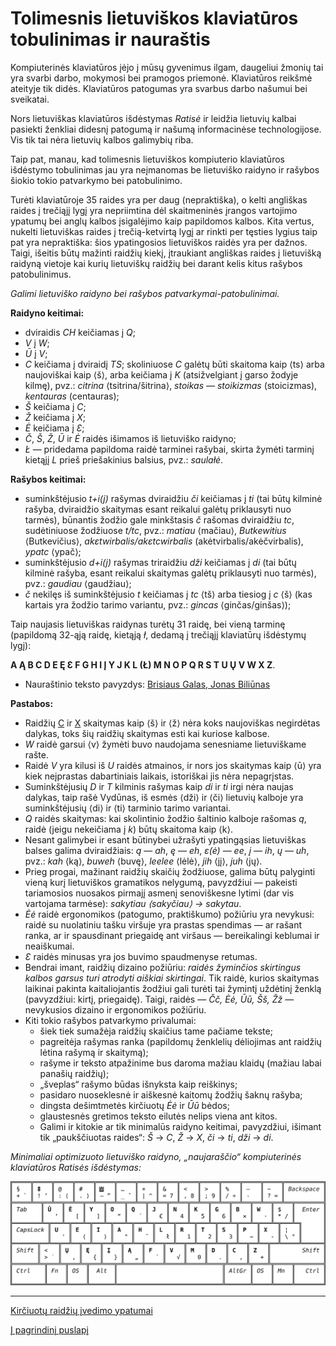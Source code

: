 
# Tolimesnis lietuviškos klaviatūros tobulinimas ir nauraštis

Kompiuterinės klaviatūros įėjo į mūsų gyvenimus ilgam, daugeliui žmonių tai yra svarbi darbo, mokymosi bei pramogos priemonė. Klaviatūros reikšmė ateityje tik didės. Klaviatūros patogumas yra svarbus darbo našumui bei sveikatai.

Nors lietuviškas klaviatūros išdėstymas _Ratisė_ ir leidžia lietuvių kalbai pasiekti ženkliai didesnį patogumą ir našumą informacinėse technologijose. Vis tik tai nėra lietuvių kalbos galimybių riba.

Taip pat, manau, kad tolimesnis lietuviškos kompiuterio klaviatūros išdėstymo tobulinimas jau yra neįmanomas be lietuviško raidyno ir rašybos šiokio tokio patvarkymo bei patobulinimo.

Turėti klaviatūroje 35 raides yra per daug (nepraktiška), o kelti angliškas raides į trečiąjį lygį yra nepriimtina dėl skaitmeninės įrangos vartojimo ypatumų bei anglų kalbos įsigalėjimo kaip papildomos kalbos. Kita vertus, nukelti lietuviškas raides į trečią-ketvirtą lygį ar rinkti per tęsties lygius taip pat yra nepraktiška: šios ypatingosios lietuviškos raidės yra per dažnos. Taigi, išeitis būtų mažinti raidžių kiekį, įtraukiant angliškas raides į lietuvišką raidyną vietoje kai kurių lietuviškų raidžių bei darant kelis kitus rašybos patobulinimus.

_Galimi lietuviško raidyno bei rašybos patvarkymai-patobulinimai._

__Raidyno keitimai:__

- dviraidis _CH_ keičiamas į _Q_;
-  _V_ į _W_;
-  _Ū_ į _V_;
- _C_ keičiama į dviraidį _TS_; skoliniuose _C_ galėtų būti skaitoma kaip ⟨ts⟩ arba naujoviškai kaip ⟨š⟩, arba keičiama į _K_ (atsižvelgiant į garso žodyje kilmę), pvz.: _citrina_ ⟨tsitrina/šitrina⟩, _stoikas — stoikizmas_ (stoicizmas), _kentauras_ (centauras);
- _Š_ keičiama į _C_;
- _Ž_ keičiama į _X_;
- _Ė_ keičiama į _Ɛ_;
- _Č_, _Š_, _Ž_, _Ū_ ir _Ė_ raidės išimamos iš lietuviško raidyno;
- _Ł_ — pridedama papildoma raidė tarminei rašybai, skirta žymėti tarminį kietąjį _L_ prieš priešakinius balsius, pvz.: _saulałė_.

__Rašybos keitimai:__

- suminkštėjusio _t+i(j)_ rašymas dviraidžiu _či_ keičiamas į _ti_ (tai būtų kilminė rašyba, dviraidžio skaitymas esant reikalui galėtų priklausyti nuo tarmės), būnantis žodžio gale minkštasis _č_ rašomas dviraidžiu _tc_, sudėtiniuose žodžiuose _t/tc_, pvz.: _matiau_ ⟨mačiau⟩, _Butkewitius_ ⟨Butkevičius⟩, _akɛtwirbalis/akɛtcwirbalis_ (akėtvirbalis/akėčvirbalis), _ypatc_ ⟨ypač⟩;
- suminkštėjusio _d+i(j)_ rašymas triraidžiu _dži_ keičiamas į _di_ (tai būtų kilminė rašyba, esant reikalui skaitymas galėtų priklausyti nuo tarmės), pvz.: _gaudiau_ ⟨gaudžiau⟩;
- _č_ nekilęs iš suminkštėjusio _t_ keičiamas į _tc_ ⟨tš⟩ arba tiesiog į _c_ ⟨š⟩ (kas kartais yra žodžio tarimo variantu, pvz.: _gincas_ ⟨ginčas/ginšas⟩);

Taip naujasis lietuviškas raidynas turėtų 31 raidę, bei vieną tarminę (papildomą 32-ąją raidę, kietąją _ł_, dedamą į trečiąjį klaviatūrų išdėstymų lygį):

__A Ą B C D E Ę Ɛ F G H I Į Y J K L (Ł) M N O P Q R S T U Ų V W X Z__.

- Nauraštinio teksto pavyzdys: [Brisiaus Galas, Jonas Biliūnas](brisiaus-galas-nauractiu.txt)

__Pastabos:__
+ Raidžių [C](https://en.wikipedia.org/wiki/C) ir [X](https://en.wikipedia.org/wiki/X) skaitymas kaip ⟨š⟩ ir ⟨ž⟩ nėra koks naujoviškas negirdėtas dalykas, toks šių raidžių skaitymas esti kai kuriose kalbose.
+ _W_ raidė garsui ⟨v⟩ žymėti buvo naudojama senesniame lietuviškame rašte.
+ Raidė _V_ yra kilusi iš _U_ raidės atmainos, ir nors jos skaitymas kaip ⟨ū⟩ yra kiek neįprastas dabartiniais laikais, istoriškai jis nėra nepagrįstas.
+ Suminkštėjusių _D_ ir _T_ kilminis rašymas kaip _di_ ir _ti_ irgi nėra naujas dalykas, taip rašė Vydūnas, iš esmės ⟨dži⟩ ir ⟨či⟩ lietuvių kalboje yra suminkštėjusių ⟨di⟩ ir ⟨ti⟩ tarminio tarimo variantai.
+ _Q_ raidės skaitymas: kai skolintinio žodžio šaltinio kalboje rašomas _q_, raidė (jeigu nekeičiama į _k_) būtų skaitoma kaip ⟨k⟩.
+ Nesant galimybei ir esant būtinybei užrašyti ypatingąsias lietuviškas balses galima dviraidžiais: _ą_ — _ah_, _ę_ — _eh_, _ɛ(ė)_ — _ee_, _į_ — _ih_, _ų_ — _uh_, pvz.: _kah_ ⟨ką⟩, _buweh_ ⟨buvę⟩, _leelee_ ⟨lėlė⟩, _jih_ ⟨jį⟩, _juh_ ⟨jų⟩.
+ Prieg progai, mažinant raidžių skaičių žodžiuose, galima būtų palyginti vieną kurį lietuviškos gramatikos nelygumą, pavyzdžiui — pakeisti tariamosios nuosakos pirmajį asmenį senoviškesne lytimi (dar vis vartojama tarmėse): _sakytiau ⟨sakyčiau⟩ → sakytau_.
+ _Ėė_ raidė ergonomikos (patogumo, praktiškumo) požiūriu yra nevykusi: raidė su nuolatiniu tašku viršuje yra prastas spendimas — ar rašant ranka, ar ir spausdinant priegaidę ant viršaus — bereikalingi keblumai ir neaiškumai.
+ _Ɛ_ raidės minusas yra jos buvimo spaudmenyse retumas. 
+ Bendrai imant, raidžių dizaino požiūriu: _raidės žyminčios skirtingus kalbos garsus turi atrodyti aiškiai skirtingai_. Tik raidė, kurios skaitymas laikinai pakinta kaitaliojantis žodžiui gali turėti tai žymintį uždėtinį ženklą (pavyzdžiui: kirtį, priegaidę). Taigi, raidės — _Čč, Ėė, Ūū, Šš, Žž_ — nevykusios dizaino ir ergonomikos požiūriu.
+ Kiti tokio rašybos patvarkymo privalumai:
  + šiek tiek sumažėja raidžių skaičius tame pačiame tekste;
  + pagreitėja rašymas ranka (papildomų ženklelių dėliojimas ant raidžių lėtina rašymą ir skaitymą);
  + rašyme ir teksto atpažinime bus daroma mažiau klaidų (mažiau labai panašių raidžių);
  + „šveplas“ rašymo būdas išnyksta kaip reiškinys;
  + pasidaro nuoseklesnė ir aiškesnė kaitomų žodžių šaknų rašyba;
  + dingsta dešimtmetės kirčiuotų _Ėė_ ir _Ūū_ bėdos;
  + glaustesnės gretimos teksto eilutės nelips viena ant kitos.
  + Galimi ir kitokie ar tik minimalūs raidyno keitimai, pavyzdžiui, išimant tik „paukščiuotas raides“: _Š_ → _C_, _Ž_ → _X_, _či_ → _ti_, _dži_ → _di_.

_Minimaliai optimizuoto lietuviško raidyno, „naujaraščio“ kompiuterinės klaviatūros Ratisės išdėstymas:_

![Lietuviškas ergonomiškas klaviatūros išdėstymas ŪĖYOQJ Ratisė ISO paprasčiausias naujaraščiui](images/ueyoqj-ratise-njr-iso.svg)

-----------------------------------------

[Kirčiuotų raidžių įvedimo ypatumai](https://albuck.github.io/Ratise-layout/docs/kirciuotos-raides.html)

[Į pagrindinį puslapį](README.md)
